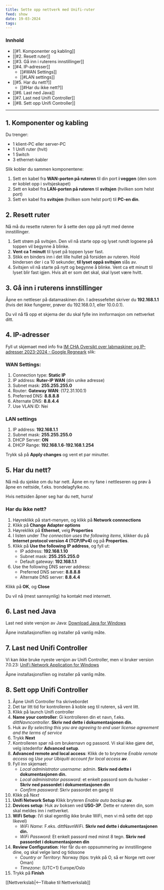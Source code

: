 ```yaml
---
title: Sette opp nettverk med Unifi-ruter
feed: show
date: 19-03-2024
tags:
---
```


### Innhold
- [[#1. Komponenter og kabling]]
- [[#2. Resett ruter]]
- [[#3. Gå inn i ruterens innstillinger]]
- [[#4. IP-adresser]]
	- [[#WAN Settings]]
	- [[#LAN settings]]
- [[#5. Har du nett?]]
	- [[#Har du ikke nett?]]
- [[#6. Last ned Java]]
- [[#7. Last ned Unifi Controller]]
- [[#8. Sett opp Unifi Controller]]
---
## 1. Komponenter og kabling
Du trenger:
* 1 klient-PC eller server-PC
* 1 Unifi ruter (hvit)
* 1 Switch
* 3 ethernet-kabler

Slik kobler du sammen komponentene:
1. Sett en kabel fra **WAN-porten på ruteren** til din port **i veggen** (den som er koblet opp i svitsjeskapet)
2. Sett en kabel fra **LAN-porten på ruteren** til **svitsjen** (hvilken som helst port)
3. Sett en kabel fra **svitsjen** (hvilken som helst port) til **PC-en din**.

## 2. Resett ruter
Nå må du resette ruteren for å sette den opp på nytt med denne innstillinger.

1. Sett strøm på svitsjen. Den vil nå starte opp og lyset rundt logoene på toppen vil begynne å blinke. 
2. **Vent ca 1 minutt** til lyset på toppen lyser fast.
2. Stikk en binders inn i det lille hullet på forsiden av ruteren. Hold bindersen der i ca 10 sekunder, **til lyset oppå svitsjen** slås av.
3. Svitsjen vil nå starte på nytt og begynne å blinke. Vent ca ett minutt til lyset blir fast igjen. Hvis alt er som det skal, skal lyset være hvitt.

## 3. Gå inn i ruterens innstillinger
Åpne en nettleser på datamaskinen din. I adressefeltet skriver du **192.168.1.1** (hvis det ikke fungerer, prøver du 192.168.0.1, eller 10.0.0.1).

Du vil nå få opp et skjema der du skal fylle inn innformasjon om nettverket ditt.

## 4. IP-adresser
Fyll ut skjemaet med info fra [IM CHA Oversikt over labmaskiner og IP-adresser 2023-2024 - Google Regneark](https://docs.google.com/spreadsheets/d/1CZ7tFNzi1N6dENOXU-uCyjHjf3NYJQOspECbOoXKM5k/edit#gid=1414378157) slik:

### WAN Settings:
1. Connection type: **Static IP**
2. IP address: **Ruter-IP WAN** (din unike adresse)
3. Subnet mask: **255.255.255.0**
4. Router: **Gateway WAN**: (172.31.100.1)
5. Preferred DNS: **8.8.8.8**
6. Alternate DNS: **8.8.4.4**
7. Use VLAN ID: Nei  

### LAN settings
1. IP address: **192.168.1.1**
2. Subnet mask: **255.255.255.0**
3. DHCP Server: **ON**
4. DHCP Range: **192.168.1.6**-**192.168.1.254**

Trykk så på **Apply changes** og vent et par minutter.

## 5. Har du nett?
Nå må du sjekke om du har nett. Åpne en ny fane i nettleseren og prøv å åpne en nettside, f.eks. trondelagfylke.no.

Hvis nettsiden åpner seg har du nett, hurra!

### Har du ikke nett?
1. Høyreklikk på start-menyen, og klikk på **Network connnections**
2. Klikk på **Change Adapter options**
3. Høyreklikk på **Ethernet**, velg **Properties**
4. I listen under _The connection uses the following items_, klikker du på **Internet protocol version 4 (TCP/IPv4)** og på **Properties**.
5. Klikk på **Use the following IP address**, og fyll ut:
	* IP address: **192.168.1.10**
	* Subnet mask: **255.255.255.0**
	* Default gateway: **192.168.1.1**
6. Use the following DNS server address:
	* Preferred DNS server: **8.8.8.8**
	* Alternate DNS server: **8.8.4.4**

Klikk på **OK**, og **Close**

Du vil nå (mest sannsynlig) ha kontakt med internett.


## 6. Last ned Java
Last ned siste versjon av Java: [Download Java for Windows](https://www.java.com/download/ie_manual.jsp)

Åpne installasjonsfilen og installer på vanlig måte.

## 7. Last ned Unifi Controller
Vi kan ikke bruke nyeste versjon av Unifi Controller, men vi bruker version 7.0.23: [UniFi Network Application for Windows](https://dl.ui.com/unifi/7.0.23/UniFi-installer.exe)

Åpne installasjonsfilen og installer på vanlig måte.

## 8. Sett opp Unifi Controller
1. Åpne Unifi Controller fra skrivebordet
2. Det tar litt tid for kontrolleren å koble seg til ruteren, så vent litt.
3. Klikk på launch Unifi controller
4. **Name your controller**: Gi kontrolleren din et navn, f.eks. _dittNavncontroller_. **Skriv ned dette i dokumentasjonen din.**
5. Huk av _By selecting this you are agreeing to end user license agreement and the terms of service_
6. Trykk **Next**
7. Kontrolleren spør nå om brukernavn og passord. Vi skal ikke gjøre det, velg istedenfor **Advanced setup**.
8. **Advanced remote and local access**: Klikk de to bryterne _Enable remote access_ og _Use your Ubiquiti account for local access_ **av**.
9. Fyll inn skjemaet: 
	* _Local administrator username_: admin. **Skriv ned dette i dokumentasjonen din.**
	* _Local administrator password_: et enkelt passord som du husker - **Skriv ned passordet i dokumentasjonen din**
	* _Confirm password_: Skriv passordet en gang til
10. Klikk på _Next_
11. **Unifi Network Setup** Klikk bryteren _Enable auto backup_ **av**.
12. **Devices setup**: Huk av boksen ved __USG-3P__. Dette er ruteren din, som skal meldes inn i nettverket.
13. **WiFi Setup**: (Vi skal egentlig ikke bruke WiFi, men vi må sette det opp likevel)
	* _WiFi Name_: F.eks. dittNavnWiFi. **Skriv ned dette i dokumentasjonen din.**
	* _WiFi Password_: Et enkelt passord med minst 8 tegn. **Skriv ned passordet i dokumentasjonen din**
14. **Review Configuration**: Her får du en oppsummering av innstillingene dine, og skal velge land og tidssone
	* _Country or Territory_: Norway (tips: trykk på O, så er Norge rett over Oman)
	* _Timezone_: (UTC+1) Europe/Oslo
15. Trykk på **Finish**

[[Nettverkslab|<--Tilbake til Nettverkslab]]